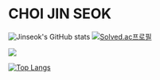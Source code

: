 # CHOI JIN SEOK

![Jinseok's GitHub stats](https://github-readme-stats.vercel.app/api?username=choiapple&show_icons=true&theme=radical) 
[![Solved.ac프로필](http://mazassumnida.wtf/api/v2/generate_badge?boj=cj5255)](https://solved.ac/{handle})

<img src="http://mazandi.herokuapp.com/api?handle=cj5255&theme=warm"/>

[![Top Langs](https://github-readme-stats.vercel.app/api/top-langs/?username=choiapple)](https://github.com/choiapple/github-readme-stats)
